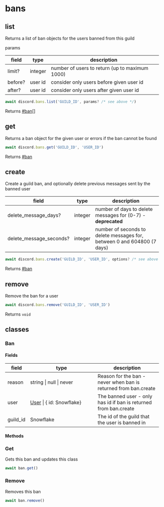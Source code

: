 # bans

## list

Returns a list of ban objects for the users banned from this guild

params

| field   | type    | description                                    |
| ------- | ------- | ---------------------------------------------- |
| limit?  | integer | number of users to return (up to maximum 1000) |
| before? | user id | consider only users before given user id       |
| after?  | user id | consider only users after given user id        |

```typescript
await discord.bans.list('GUILD_ID', params? /* see above */)
```

Returns [#ban](bans.md#ban "mention")\[]

## get

Returns a ban object for the given user or errors if the ban cannot be found

```typescript
await discord.bans.get('GUILD_ID', 'USER_ID')
```

Returns [#ban](bans.md#ban "mention")

## create

Create a guild ban, and optionally delete previous messages sent by the banned user

| field                     | type    | description                                                             |
| ------------------------- | ------- | ----------------------------------------------------------------------- |
| delete\_message\_days?    | integer | number of days to delete messages for (0-7) - **deprecated**            |
| delete\_message\_seconds? | integer | number of seconds to delete messages for, between 0 and 604800 (7 days) |

```typescript
await discord.bans.create('GUILD_ID', 'USER_ID', options? /* see above */)
```

Returns [#ban](bans.md#ban "mention")

## remove

Remove the ban for a user

```typescript
await discord.bans.remove('GUILD_ID', 'USER_ID')
```

Returns `void`

## classes

### Ban

#### Fields

<table><thead><tr><th>field</th><th width="205">type</th><th>description</th></tr></thead><tbody><tr><td>reason</td><td>string | null | never</td><td>Reason for the ban - never when ban is returned from ban.create</td></tr><tr><td>user</td><td><a href="https://discord.com/developers/docs/resources/user#users-resource">User</a> | { id: Snowflake}</td><td>The banned user - only has id if ban is returned from ban.create</td></tr><tr><td>guild_id</td><td>Snowflake</td><td>The id of the guild that the user is banned in</td></tr></tbody></table>

#### Methods

### Get

Gets this ban and updates this class

```typescript
await ban.get()
```

### Remove

Removes this ban

```typescript
await ban.remove()
```
